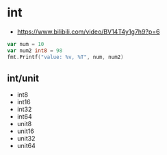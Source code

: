 # int
- https://www.bilibili.com/video/BV14T4y1g7h9?p=6


```go
var num = 10
var num2 int8 = 98
fmt.Printf("value: %v, %T", num, num2)
```

## int/unit
- int8
- int16
- int32
- int64
- unit8
- unit16
- unit32
- unit64
